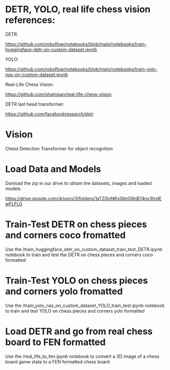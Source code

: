 # DETR, YOLO, real life chess vision references:

DETR:

https://github.com/roboflow/notebooks/blob/main/notebooks/train-huggingface-detr-on-custom-dataset.ipynb

YOLO:

https://github.com/roboflow/notebooks/blob/main/notebooks/train-yolo-nas-on-custom-dataset.ipynb

Real-Life Chess Vision:

https://github.com/shainisan/real-life-chess-vision

DETR last head transformer:

https://github.com/facebookresearch/detr

# Vision
Chess Detection Transformer for object recognition

# Load Data and Models

Donload the zip in our drive to obtain the datasets, images and loaded models

https://drive.google.com/drive/u/3/folders/1aTZi5nNKx0bhO8nB74nx3trsIEwFLFLG

# Train-Test DETR on chess pieces and corners coco fromatted

Use the /train_huggingface_detr_on_custom_dataset_train_test_DETR.ipynb notebook to train and test the DETR on chess pieces and corners coco formatted

# Train-Test YOLO on chess pieces and corners yolo fromatted

Use the /train_yolo_nas_on_custom_dataset_YOLO_train_test.ipynb notebook to train and test YOLO on chess pieces and corners yolo formatted

# Load DETR and go from real chess board to FEN formatted

Use the /real_life_to_fen.ipynb notebook to convert a 3D image of a chess board game state to a FEN formatted chess board
